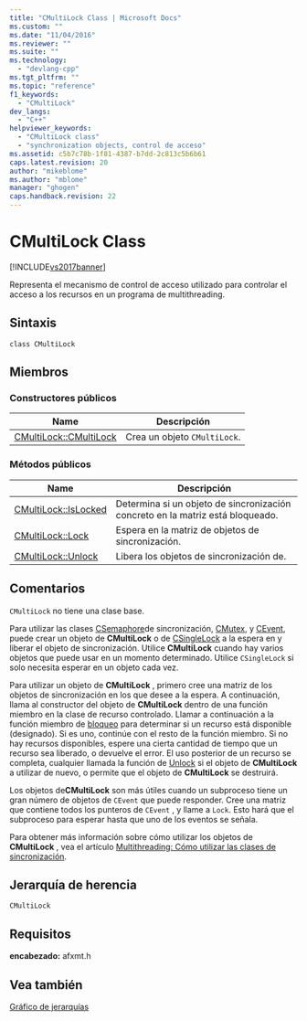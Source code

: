 ```yaml
---
title: "CMultiLock Class | Microsoft Docs"
ms.custom: ""
ms.date: "11/04/2016"
ms.reviewer: ""
ms.suite: ""
ms.technology: 
  - "devlang-cpp"
ms.tgt_pltfrm: ""
ms.topic: "reference"
f1_keywords: 
  - "CMultiLock"
dev_langs: 
  - "C++"
helpviewer_keywords: 
  - "CMultiLock class"
  - "synchronization objects, control de acceso"
ms.assetid: c5b7c78b-1f81-4387-b7dd-2c813c5b6b61
caps.latest.revision: 20
author: "mikeblome"
ms.author: "mblome"
manager: "ghogen"
caps.handback.revision: 22
---
```

# CMultiLock Class
[!INCLUDE[vs2017banner](../../assembler/inline/includes/vs2017banner.md)]

Representa el mecanismo de control de acceso utilizado para controlar el acceso a los recursos en un programa de multithreading.  
  
## Sintaxis  
  
```  
class CMultiLock  
```  
  
## Miembros  
  
### Constructores públicos  
  
|Name|Descripción|  
|----------|-----------------|  
|[CMultiLock::CMultiLock](../Topic/CMultiLock::CMultiLock.md)|Crea un objeto `CMultiLock`.|  
  
### Métodos públicos  
  
|Name|Descripción|  
|----------|-----------------|  
|[CMultiLock::IsLocked](../Topic/CMultiLock::IsLocked.md)|Determina si un objeto de sincronización concreto en la matriz está bloqueado.|  
|[CMultiLock::Lock](../Topic/CMultiLock::Lock.md)|Espera en la matriz de objetos de sincronización.|  
|[CMultiLock::Unlock](../Topic/CMultiLock::Unlock.md)|Libera los objetos de sincronización de.|  
  
## Comentarios  
 `CMultiLock` no tiene una clase base.  
  
 Para utilizar las clases [CSemaphore](../../mfc/reference/csemaphore-class.md)de sincronización, [CMutex](../../mfc/reference/cmutex-class.md), y [CEvent](../../mfc/reference/cevent-class.md), puede crear un objeto de **CMultiLock** o de [CSingleLock](../../mfc/reference/csinglelock-class.md) a la espera en y liberar el objeto de sincronización.  Utilice **CMultiLock** cuando hay varios objetos que puede usar en un momento determinado.  Utilice `CSingleLock` si solo necesita esperar en un objeto cada vez.  
  
 Para utilizar un objeto de **CMultiLock** , primero cree una matriz de los objetos de sincronización en los que desee a la espera.  A continuación, llama al constructor del objeto de **CMultiLock** dentro de una función miembro en la clase de recurso controlado.  Llamar a continuación a la función miembro de [bloqueo](../Topic/CMultiLock::Lock.md) para determinar si un recurso está disponible \(designado\).  Si es uno, continúe con el resto de la función miembro.  Si no hay recursos disponibles, espere una cierta cantidad de tiempo que un recurso sea liberado, o devuelve el error.  El uso posterior de un recurso se completa, cualquier llamada la función de [Unlock](../Topic/CMultiLock::Unlock.md) si el objeto de **CMultiLock** a utilizar de nuevo, o permite que el objeto de **CMultiLock** se destruirá.  
  
 Los objetos de**CMultiLock** son más útiles cuando un subproceso tiene un gran número de objetos de `CEvent` que puede responder.  Cree una matriz que contiene todos los punteros de `CEvent` , y llame a `Lock`.  Esto hará que el subproceso para esperar hasta que uno de los eventos se señala.  
  
 Para obtener más información sobre cómo utilizar los objetos de **CMultiLock** , vea el artículo [Multithreading: Cómo utilizar las clases de sincronización](../../parallel/multithreading-how-to-use-the-synchronization-classes.md).  
  
## Jerarquía de herencia  
 `CMultiLock`  
  
## Requisitos  
 **encabezado:** afxmt.h  
  
## Vea también  
 [Gráfico de jerarquías](../../mfc/hierarchy-chart.md)